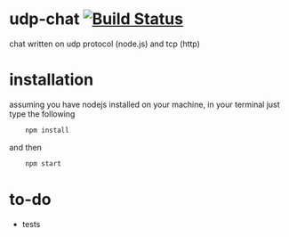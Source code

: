 udp-chat [![Build Status](https://travis-ci.org/diguinhorocks/udp-chat.png?branch=master)](https://travis-ci.org/diguinhorocks/udp-chat)
========

chat written on udp protocol (node.js) and tcp (http)

installation
===

assuming you have nodejs installed on your machine, in your terminal just type the following

```bash
    npm install
```

and then 

```bash
    npm start
```

to-do
===
- tests